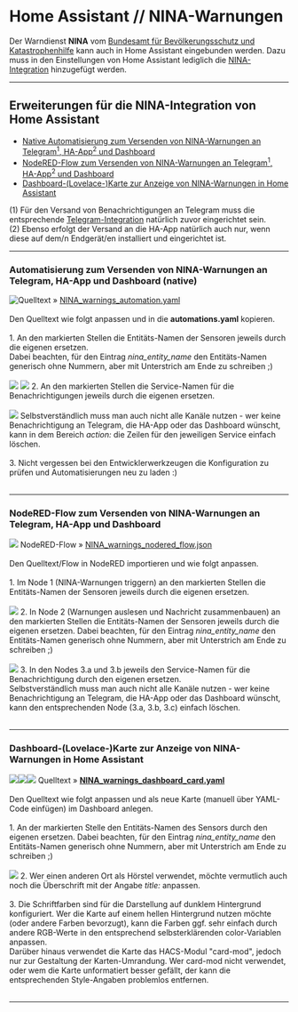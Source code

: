 <h1>Home Assistant // NINA-Warnungen</h1>

Der Warndienst <b>NINA</b> vom <a href="https://www.bbk.bund.de/DE/Warnung-Vorsorge/Warn-App-NINA/warn-app-nina_node.html">Bundesamt für Bevölkerungsschutz und Katastrophenhilfe</a> kann auch in Home Assistant eingebunden werden. Dazu muss in den Einstellungen von Home Assistant lediglich die <a href="https://www.home-assistant.io/integrations/nina/">NINA-Integration</a> hinzugefügt werden.

<hr>
<h2>Erweiterungen für die NINA-Integration von Home Assistant</h2><ul>
<li><a href="#automation">Native Automatisierung zum Versenden von NINA-Warnungen an Telegram<sup>1</sup>, HA-App<sup>2</sup> und Dashboard</a></li>
<li><a href="#nodered">NodeRED-Flow zum Versenden von NINA-Warnungen an Telegram<sup>1</sup>, HA-App<sup>2</sup> und Dashboard</a></li>
<li><a href="#dashboard">Dashboard-(Lovelace-)Karte zur Anzeige von NINA-Warnungen in Home Assistant</a></li>
</ul>
(1) Für den Versand von Benachrichtigungen an Telegram muss die entsprechende <a href="https://www.home-assistant.io/integrations/telegram">Telegram-Integration</a> natürlich zuvor eingerichtet sein.<br />
(2) Ebenso erfolgt der Versand an die HA-App natürlich auch nur, wenn diese auf dem/n Endgerät/en installiert und eingerichtet ist.<br />

<a id="automation"></a>
<hr>
<h3>Automatisierung zum Versenden von NINA-Warnungen an Telegram, HA-App und Dashboard (native)</h3>
<img style="float:left;" src="./img/NINA_img_notifications.png">
Quelltext&nbsp;&raquo;&nbsp;<a href="https://github.com/migacode/home-assistant/blob/main/nina/code/NINA_warnings_automation.yaml">NINA_warnings_automation.yaml</a><br />
<br />
Den Quelltext wie folgt anpassen und in die <b>automations.yaml</b> kopieren.<br />
<br />
1. An den markierten Stellen die Entitäts-Namen der Sensoren jeweils durch die eigenen ersetzen.<br />
Dabei beachten, für den Eintrag <i>nina_entity_name</i> den Entitäts-Namen generisch ohne Nummern, aber mit Unterstrich am Ende zu schreiben ;)<br />
<br />
<img src="./img/NINA_img_changes_automation_1.png">
<img src="./img/NINA_img_changes_automation_2.png">
2. An den markierten Stellen die Service-Namen für die Benachrichtigungen jeweils durch die eigenen ersetzen.<br />
<br />
<img src="./img/NINA_img_changes_automation_3.png">
Selbstverständlich muss man auch nicht alle Kanäle nutzen - wer keine Benachrichtigung an Telegram, die HA-App oder das Dashboard wünscht, kann in dem Bereich <i>action:</i> die Zeilen für den jeweiligen Service einfach löschen.<br />
<br />
3. Nicht vergessen bei den Entwicklerwerkzeugen die Konfiguration zu prüfen und Automatisierungen neu zu laden :)<br />
<br />

<a id="nodered"></a>
<hr>
<h3>NodeRED-Flow zum Versenden von NINA-Warnungen an Telegram, HA-App und Dashboard</h3>
<img src="./img/NINA_img_nodered_flow.png">
NodeRED-Flow&nbsp;&raquo;&nbsp;<a href="https://github.com/migacode/home-assistant/blob/main/nina/code/NINA_warnings_nodered_flow.json">NINA_warnings_nodered_flow.json</a><br />
<br />
Den Quelltext/Flow in NodeRED importieren und wie folgt anpassen.<br />
<br />
1. Im Node 1 (NINA-Warnungen triggern) an den markierten Stellen die Entitäts-Namen der Sensoren jeweils durch die eigenen ersetzen.<br />
<br />
<img src="./img/NINA_img_changes_flow_1.png">
2. In Node 2 (Warnungen auslesen und Nachricht zusammenbauen) an den markierten Stellen die Entitäts-Namen der Sensoren jeweils durch die eigenen ersetzen. Dabei beachten, für den Eintrag <i>nina_entity_name</i> den Entitäts-Namen generisch ohne Nummern, aber mit Unterstrich am Ende zu schreiben ;)<br />
<br />
<img src="./img/NINA_img_changes_flow_2.png">
3. In den Nodes 3.a und 3.b jeweils den Service-Namen für die Benachrichtigung durch den eigenen ersetzen.<br />
Selbstverständlich muss man auch nicht alle Kanäle nutzen - wer keine Benachrichtigung an Telegram, die HA-App oder das Dashboard wünscht, kann den entsprechenden Node (3.a, 3.b, 3.c) einfach löschen.<br />
<br />

<a id="dashboard"></a>
<hr>
<h3>Dashboard-(Lovelace-)Karte zur Anzeige von NINA-Warnungen in Home Assistant</h3>
<img src="./img/NINA_img_no_warnings.png"><img src="./img/NINA_img_warning_1.png"><img src="./img/NINA_img_warning_2.png">
Quelltext&nbsp;&raquo;&nbsp;<a href="https://github.com/migacode/home-assistant/blob/main/nina/code/NINA_warnings_dashboard_card.yaml"><strong>NINA_warnings_dashboard_card.yaml</strong></a><br />
<br />
Den Quelltext wie folgt anpassen und als neue Karte (manuell über YAML-Code einfügen) im Dashboard anlegen.<br />
<br />
1. An der markierten Stelle den Entitäts-Namen des Sensors durch den eigenen ersetzen. Dabei beachten, für den Eintrag <i>nina_entity_name</i> den Entitäts-Namen generisch ohne Nummern, aber mit Unterstrich am Ende zu schreiben ;)<br />
<br />
<img src="./img/NINA_img_changes_dashboard.png">
2. Wer einen anderen Ort als Hörstel verwendet, möchte vermutlich auch noch die Überschrift mit der Angabe <i>title:</i> anpassen.<br/>
<br />
3. Die Schriftfarben sind für die Darstellung auf dunklem Hintergrund konfiguriert. Wer die Karte auf einem hellen Hintergrund nutzen möchte (oder andere Farben bevorzugt), kann die Farben ggf. sehr einfach durch andere RGB-Werte in den entsprechend selbsterklärenden color-Variablen anpassen.<br />
Darüber hinaus verwendet die Karte das HACS-Modul "card-mod", jedoch nur zur Gestaltung der Karten-Umrandung. Wer card-mod nicht verwendet, oder wem die Karte unformatiert besser gefällt, der kann die entsprechenden Style-Angaben problemlos entfernen.<br />
<br />

<hr>
